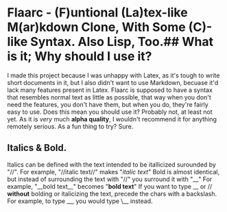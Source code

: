 # Flaarc - (F)untional (La)tex-like M(ar)kdown Clone, With Some (C)-like Syntax. Also Lisp, Too.##  What is it; Why should I use it?
  I made this project because I was unhappy with Latex, as it's tough to write short documents in it, but I also didn't
want to use Markdown, becuase it'd lack many features present in Latex. Flaarc is supposed to have a syntax that
resembles normal text as little as possible, that way when you don't need the features, you don't have them, but when
you do, they're fairly easy to use. Does this mean you should use it? Probably not, at least not yet. As it is
*very* much **alpha quality**, I wouldn't recommend it for anything remotely serious. As a fun thing to try? Sure.
##  Italics & Bold.
  Italics can be defined with the text intended to be itallicized surounded by "//".
For example, "//italic text//" makes "*italic text*"
Bold is almost identical, but instead of surrounding the text with "//" you surround it with "\_\_"
For example, "\_\_bold text\_\_" becomes "**bold text**"
If you want to type \_\_ or // **without** bolding or italicizing the text, precede the chars with a backslash.
For example, to type \_\_, you would type \\\_\_ instead.
